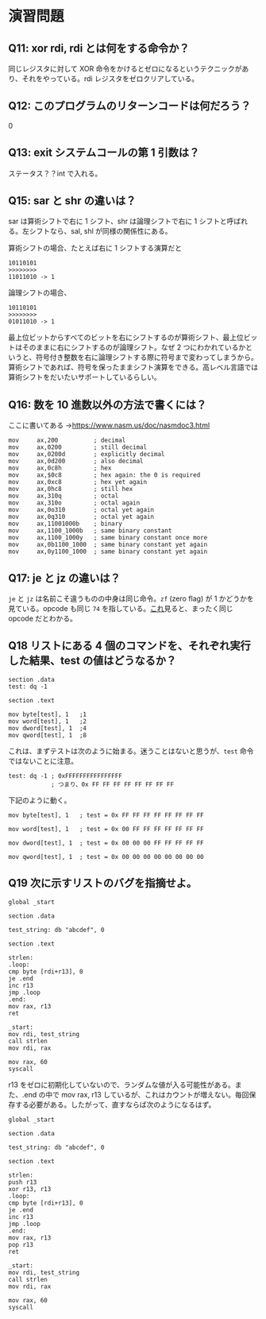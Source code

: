 # 演習問題

## Q11: xor rdi, rdi とは何をする命令か？

同じレジスタに対して XOR 命令をかけるとゼロになるというテクニックがあり、それをやっている。rdi レジスタをゼロクリアしている。

## Q12: このプログラムのリターンコードは何だろう？

0

## Q13: exit システムコールの第 1 引数は？

ステータス？？int で入れる。

## Q15: sar と shr の違いは？

sar は算術シフトで右に 1 シフト、shr は論理シフトで右に 1 シフトと呼ばれる。左シフトなら、sal, shl が同様の関係性にある。

算術シフトの場合、たとえば右に 1 シフトする演算だと

```
10110101
>>>>>>>>
11011010 -> 1
```

論理シフトの場合、

```
10110101
>>>>>>>>
01011010 -> 1
```

最上位ビットからすべてのビットを右にシフトするのが算術シフト、最上位ビットはそのままに右にシフトするのが論理シフト。なぜ 2 つにわかれているかというと、符号付き整数を右に論理シフトする際に符号まで変わってしまうから。算術シフトであれば、符号を保ったままシフト演算をできる。高レベル言語では算術シフトをだいたいサポートしているらしい。

## Q16: 数を 10 進数以外の方法で書くには？

ここに書いてある →https://www.nasm.us/doc/nasmdoc3.html

```
mov     ax,200          ; decimal
mov     ax,0200         ; still decimal
mov     ax,0200d        ; explicitly decimal
mov     ax,0d200        ; also decimal
mov     ax,0c8h         ; hex
mov     ax,$0c8         ; hex again: the 0 is required
mov     ax,0xc8         ; hex yet again
mov     ax,0hc8         ; still hex
mov     ax,310q         ; octal
mov     ax,310o         ; octal again
mov     ax,0o310        ; octal yet again
mov     ax,0q310        ; octal yet again
mov     ax,11001000b    ; binary
mov     ax,1100_1000b   ; same binary constant
mov     ax,1100_1000y   ; same binary constant once more
mov     ax,0b1100_1000  ; same binary constant yet again
mov     ax,0y1100_1000  ; same binary constant yet again
```

## Q17: je と jz の違いは？

`je` と `jz` は名前こそ違うものの中身は同じ命令。`zf` (zero flag) が 1 かどうかを見ている。opcode も同じ `74` を指している。[これ](https://hikalium.github.io/opv86/)見ると、まったく同じ opcode だとわかる。

## Q18 リストにある 4 個のコマンドを、それぞれ実行した結果、test の値はどうなるか？

```
section .data
test: dq -1

section .text

mov byte[test], 1	;1
mov word[test], 1	;2
mov dword[test], 1	;4
mov qword[test], 1	;8
```

これは、まずテストは次のように始まる。迷うことはないと思うが、`test` 命令ではないことに注意。

```
test: dq -1 ; 0xFFFFFFFFFFFFFFFF
            ; つまり、0x FF FF FF FF FF FF FF FF
```

下記のように動く。

```
mov byte[test], 1	; test = 0x FF FF FF FF FF FF FF FF
```

```
mov word[test], 1   ; test = 0x 00 FF FF FF FF FF FF FF
```

```
mov dword[test], 1  ; test = 0x 00 00 00 FF FF FF FF FF
```

```
mov qword[test], 1  ; test = 0x 00 00 00 00 00 00 00 00
```

## Q19 次に示すリストのバグを指摘せよ。

```
global _start

section .data

test_string: db "abcdef", 0

section .text

strlen:
.loop:
cmp byte [rdi+r13], 0
je .end
inc r13
jmp .loop
.end:
mov rax, r13
ret

_start:
mov rdi, test_string
call strlen
mov rdi, rax

mov rax, 60
syscall
```

r13 をゼロに初期化していないので、ランダムな値が入る可能性がある。また、.end の中で mov rax, r13 しているが、これはカウントが増えない。毎回保存する必要がある。したがって、直すならば次のようになるはず。

```
global _start

section .data

test_string: db "abcdef", 0

section .text

strlen:
push r13
xor r13, r13
.loop:
cmp byte [rdi+r13], 0
je .end
inc r13
jmp .loop
.end:
mov rax, r13
pop r13
ret

_start:
mov rdi, test_string
call strlen
mov rdi, rax

mov rax, 60
syscall

```
